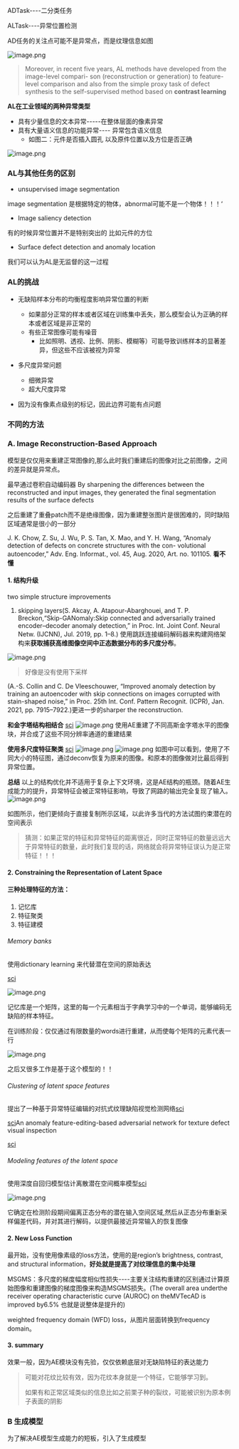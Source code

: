 ADTask----二分类任务

ALTask----异常位置检测

AD任务的关注点可能不是异常点，而是纹理信息如图

![image.png](https://s2.loli.net/2022/11/26/C1wfyoegqiH2rlu.png)

> Moreover, in recent five years,
> AL methods have developed from the image-level compari-
> son (reconstruction or generation) to feature-level comparison
> and also from the simple proxy task of defect synthesis
> to the self-supervised method based on **contrast learning**

**AL在工业领域的两种异常类型**

- 具有少量信息的文本异常-----在整体层面的像素异常
- 具有大量语义信息的功能异常---- 异常包含语义信息
  - 如图二：元件是否插入圆孔 以及原件位置以及方位是否正确

![image.png](https://s2.loli.net/2022/11/27/e4rqxuU7OPZj9oJ.png)

### AL与其他任务的区别

- unsupervised image segmentation

 image segmentation 是根据特定的物体，abnormal可能不是一个物体！！！‘

- Image saliency detection

有的时候异常位置并不是特别突出的  比如元件的方位

- Surface defect detection and anomaly location

我们可以认为AL是无监督的这一过程

### AL的挑战

- 无缺陷样本分布的均衡程度影响异常位置的判断
  - 如果部分正常的样本或者区域在训练集中丢失，那么模型会认为正确的样本或者区域是非正常的
  - 有些正常图像可能有噪音
    - 比如照明、透视、比例、阴影、模糊等）可能导致训练样本的显著差异，但这些不应该被视为异常

- 多尺度异常问题
  - 细微异常
  - 超大尺度异常
- 因为没有像素点级别的标记，因此边界可能有点问题

### 不同的方法

### A. Image Reconstruction-Based Approach

模型是仅仅用来重建正常图像的,那么此时我们重建后的图像对比之前图像，之间的差异就是异常点。

最早通过卷积自动编码器
By sharpening the differences between the reconstructed and input images, they generated the final segmentation results of the surface defects

之后重建了重叠patch而不是绝缘图像，因为重建整张图片是很困难的，同时缺陷区域通常是很小的一部分

J. K. Chow, Z. Su, J. Wu, P. S. Tan, X. Mao, and Y. H. Wang,
“Anomaly detection of defects on concrete structures with the con-
volutional autoencoder,” Adv. Eng. Informat., vol. 45, Aug. 2020,
Art. no. 101105.
**看不懂**

#### 1. 结构升级

two simple structure improvements

1. skipping layers(S. Akcay, A. Atapour-Abarghouei, and T. P. Breckon,“Skip-GANomaly:Skip connected and adversarially trained encoder–decoder anomaly detection,” in Proc. Int. Joint Conf. Neural Netw. (IJCNN), Jul. 2019, pp. 1–8.)
使用跳跃连接编码解码器来构建网络架构来**获取捕获高维图像空间中正态数据分布的多尺度分布**。

![image.png](https://s2.loli.net/2022/11/28/1b8TJhKXlUHDW2L.png)

>好像是没有使用下采样

(A.-S. Collin and C. De Vleeschouwer, “Improved anomaly detection by training an autoencoder with skip connections on images corrupted with stain-shaped noise,” in Proc. 25th Int. Conf. Pattern Recognit. (ICPR), Jan. 2021, pp. 7915–7922.)更进一步的sharper the reconstruction.

**和金字塔结构相结合**
[sci](https://ieeexplore.ieee.org/abstract/document/8281622)
![image.png](https://s2.loli.net/2022/11/28/WT5XZPiroLnHh7V.png)
使用AE重建了不同高斯金字塔水平的图像块，并合成了这些不同分辨率通道的重建结果

**使用多尺度特征聚类**
[sci](https://ieeexplore.ieee.org/abstract/document/8598794)
![image.png](https://s2.loli.net/2022/11/28/fOSgXdQWRrPCKl2.png)
![image.png](https://s2.loli.net/2022/11/28/zfGlwWjeu3PO4Dd.png)
如图中可以看到，使用了不同大小的特征图，通过deconv恢复为原来的图像。和原本的图像做对比最后得到异常位置。

**总结**
以上的结构优化并不适用于复杂上下文环境，这是AE结构的瓶颈。随着AE生成能力的提升，异常特征会被正常特征影响，导致了网路的输出完全复现了输入。
![image.png](https://s2.loli.net/2022/11/28/kmEt2qGzeprMYFn.png)

如图所示，他们更倾向于直接复制所示区域，以此许多当代的方法试图约束潜在的空间表示

>猜测：如果正常的特征和异常特征的距离很近，同时正常特征的数量远远大于异常特征的数量，此时我们复现的话，网络就会将异常特征误认为是正常特征！！！

#### 2. Constraining the Representation of Latent Space

#### 三种处理特征的方法：

1. 记忆库
2. 特征聚类
3. 特征建模

###### Memory banks

使用dictionary learning 来代替潜在空间的原始表达

[sci](https://paperswithcode.com/paper/memorizing-normality-to-detect-anomaly-memory)

![image.png](https://s2.loli.net/2022/11/30/7gPXYBzhj842QW3.png)

记忆库是一个矩阵，这里的每一个元素相当于字典学习中的一个单词，能够编码无缺陷的样本特征。

在训练阶段：仅仅通过有限数量的words进行重建，从而使每个矩阵的元素代表一行

![image.png](https://s2.loli.net/2022/11/30/e8fV79wt5chgdTa.png)

之后又很多工作是基于这个模型的！！

###### Clustering of latent space features

提出了一种基于异常特征编辑的对抗式纹理缺陷视觉检测网络[sci](https://openaccess.thecvf.com/content/WACV2022/html/Tsai_Multi-Scale_Patch-Based_Representation_Learning_for_Image_Anomaly_Detection_and_Segmentation_WACV_2022_paper.html)

[sci](https://ieeexplore.ieee.org/abstract/document/9164986)An anomaly feature-editing-based adversarial network for texture defect visual inspection

[sci](https://ieeexplore.ieee.org/abstract/document/8598794)

###### Modeling features of the latent space

使用深度自回归模型估计离散潜在空间概率模型[sci](https://www.mdpi.com/2076-3417/10/23/8660)

![image.png](https://s2.loli.net/2022/11/30/qt218en94sgNiFj.png)

它确定在检测阶段期间偏离正态分布的潜在输入空间区域,然后从正态分布重新采样偏差代码，并对其进行解码，以提供最接近异常输入的恢复图像

#### 2. New Loss Function

最开始，没有使用像素级的loss方法，使用的是region’s brightness, contrast, and structural
information，**好处就是提高了对纹理信息的集中处理**

MSGMS：多尺度的梯度幅度相似性损失----主要关注结构重建的区别通过计算原始图像和重建图像的梯度图像来构造MSGMS损失。(The overall area underthe receiver operating characteristic curve (AUROC) on theMVTecAD is improved by6.5% 也就是说整体是提升的)

weighted frequency domain (WFD) loss，从图片层面转换到frequency domain。

#### 3. summary

效果一般，因为AE模块没有先验，仅仅依赖底层对无缺陷特征的表达能力

> 可能对花纹比较有效，因为花纹本身就是一个特征，它能够学习到。
>
> 如果有和正常区域类似的信息比如之前栗子种的裂纹，可能被识别为原本例子表面的阴影

### B 生成模型

为了解决AE模型生成能力的短板，引入了生成模型







